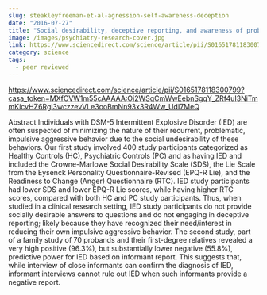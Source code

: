 ```yaml
---
slug: steakleyfreeman-et-al-agression-self-awareness-deception
date: "2016-07-27"
title: "Social desirability, deceptive reporting, and awareness of problematic aggression"
image: /images/psychiatry-research-cover.jpg
link: https://www.sciencedirect.com/science/article/pii/S0165178118300799?casa_token=MXfOVW1m55cAAAAA:Oi2WSqCmWwEebnSgqY_ZRf4uI3NiTmmKicvHZ6Rgl3wczzevVLe3ooBmNn93x3R4Ww_UdI7MeQ
category: science
tags:
  - peer reviewed
---
```


https://www.sciencedirect.com/science/article/pii/S0165178118300799?casa_token=MXfOVW1m55cAAAAA:Oi2WSqCmWwEebnSgqY_ZRf4uI3NiTmmKicvHZ6Rgl3wczzevVLe3ooBmNn93x3R4Ww_UdI7MeQ


Abstract
Individuals with DSM-5 Intermittent Explosive Disorder (IED) are often suspected of minimizing the nature of their recurrent, problematic, impulsive aggressive behavior due to the social undesirability of these behaviors. Our first study involved 400 study participants categorized as Healthy Controls (HC), Psychiatric Controls (PC) and as having IED and included the Crowne-Marlowe Social Desirability Scale (SDS), the Lie Scale from the Eysenck Personality Questionnaire-Revised (EPQ-R Lie), and the Readiness to Change (Anger) Questionnaire (RTC). IED study participants had lower SDS and lower EPQ-R Lie scores, while having higher RTC scores, compared with both HC and PC study participants. Thus, when studied in a clinical research setting, IED study participants do not provide socially desirable answers to questions and do not engaging in deceptive reporting; likely because they have recognized their need/interest in reducing their own impulsive aggressive behavior. The second study, part of a family study of 70 probands and their first-degree relatives revealed a very high positive (96.3%), but substantially lower negative (55.8%), predictive power for IED based on informant report. This suggests that, while interview of close informants can confirm the diagnosis of IED, informant interviews cannot rule out IED when such informants provide a negative report.